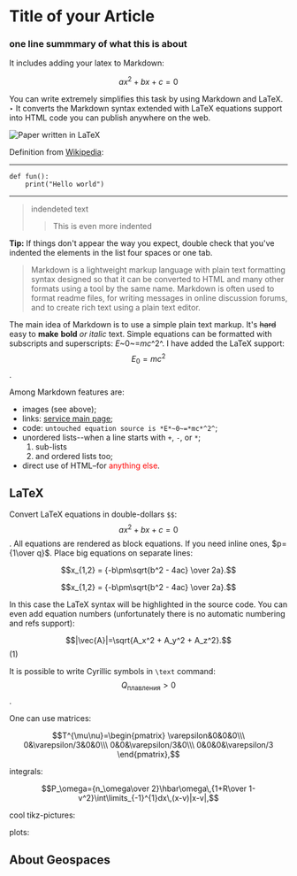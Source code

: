 # Title of your Article
### one line summmary of what this is about

It includes adding your latex to Markdown:

$$ax^2+bx+c=0$$


You can write extremely simplifies this task by using Markdown and LaTeX.	‣
It converts the Markdown syntax extended with LaTeX equations support into HTML code you can publish anywhere on the web.

![Paper written in LaTeX](/static/imgs/url.png)

Definition from [Wikipedia](https://en.wikipedia.org/wiki/Markdown):

---
```
def fun():
	print("Hello world")
```
---

>indendeted text
>> This is even more indented


<div class="alert alert-success">
<strong>Tip:</strong> If things don't appear the way you expect, double check that you've indented the elements in the list four spaces or one tab.
</div>

> Markdown is a lightweight markup language with plain text formatting syntax designed so that it can be converted to HTML and many other formats using a tool by the same name. Markdown is often used to format readme files, for writing messages in online discussion forums, and to create rich text using a plain text editor.

The main idea of Markdown is to use a simple plain text markup. It's ~~hard~~ easy to __make__ **bold** _or_ *italic* text. Simple equations can be formatted with subscripts and superscripts: *E*~0~=*mc*^2^. I have added the LaTeX support: $$E_0=mc^2$$.

Among Markdown features are:

* images (see above);
* links: [service main page](/ "link title");
* code: `untouched equation source is *E*~0~=*mc*^2^`;
* unordered lists--when a line starts with `+`, `-`, or `*`;
  1. sub-lists
  1. and ordered lists too;
* direct use <nobr>of HTML</nobr>–for <span style="color: red">anything else</span>.


## LaTeX

Convert LaTeX equations in double-dollars `$$`: $$ax^2+bx+c=0$$. All equations are rendered as block equations. If you need inline ones,  $p={1\over q}$. Place big equations on separate lines:

$$x_{1,2} = {-b\pm\sqrt{b^2 - 4ac} \over 2a}.$$

$$x_{1,2} = {-b\pm\sqrt{b^2 - 4ac} \over 2a}.$$

In this case the LaTeX syntax will be highlighted in the source code. You can even add equation numbers (unfortunately there is no automatic numbering and refs support):

$$|\vec{A}|=\sqrt{A_x^2 + A_y^2 + A_z^2}.$$(1)

It is possible to write Cyrillic symbols in `\text` command: $$Q_\text{плавления}>0$$.

One can use matrices:

$$T^{\mu\nu}=\begin{pmatrix}
\varepsilon&0&0&0\\\
0&\varepsilon/3&0&0\\\
0&0&\varepsilon/3&0\\\
0&0&0&\varepsilon/3
\end{pmatrix},$$

integrals:

$$P_\omega={n_\omega\over 2}\hbar\omega\,{1+R\over 1-v^2}\int\limits_{-1}^{1}dx\,(x-v)|x-v|,$$

cool tikz-pictures:


plots:

## About Geospaces


            